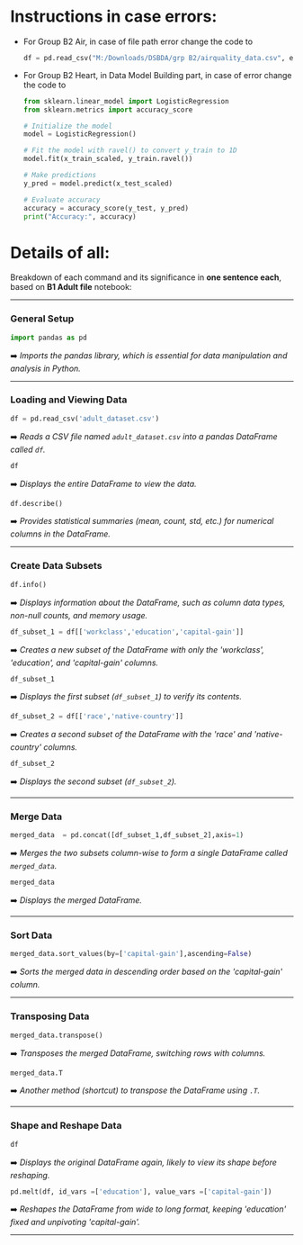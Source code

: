 # Instructions in case errors:
- For Group B2 Air, in case of file path error change the code to
  ```python
  df = pd.read_csv("M:/Downloads/DSBDA/grp B2/airquality_data.csv", encoding='cp1252', dtype={0: str})
  ```

- For Group B2 Heart, in Data Model Building part, in case of error change the code to
  ```python
  from sklearn.linear_model import LogisticRegression
  from sklearn.metrics import accuracy_score

  # Initialize the model
  model = LogisticRegression()

  # Fit the model with ravel() to convert y_train to 1D
  model.fit(x_train_scaled, y_train.ravel())

  # Make predictions
  y_pred = model.predict(x_test_scaled)

  # Evaluate accuracy
  accuracy = accuracy_score(y_test, y_pred)
  print("Accuracy:", accuracy)
  ```
# Details of all:

Breakdown of each command and its significance in **one sentence each**, based on **B1 Adult file** notebook:

---

### **General Setup**

```python
import pandas as pd
```

➡️ *Imports the pandas library, which is essential for data manipulation and analysis in Python.*

---

### **Loading and Viewing Data**

```python
df = pd.read_csv('adult_dataset.csv')
```

➡️ *Reads a CSV file named `adult_dataset.csv` into a pandas DataFrame called `df`.*

```python
df
```

➡️ *Displays the entire DataFrame to view the data.*

```python
df.describe()
```

➡️ *Provides statistical summaries (mean, count, std, etc.) for numerical columns in the DataFrame.*

---

### **Create Data Subsets**

```python
df.info()
```

➡️ *Displays information about the DataFrame, such as column data types, non-null counts, and memory usage.*

```python
df_subset_1 = df[['workclass','education','capital-gain']]
```

➡️ *Creates a new subset of the DataFrame with only the 'workclass', 'education', and 'capital-gain' columns.*

```python
df_subset_1
```

➡️ *Displays the first subset (`df_subset_1`) to verify its contents.*

```python
df_subset_2 = df[['race','native-country']]
```

➡️ *Creates a second subset of the DataFrame with the 'race' and 'native-country' columns.*

```python
df_subset_2
```

➡️ *Displays the second subset (`df_subset_2`).*

---

### **Merge Data**

```python
merged_data  = pd.concat([df_subset_1,df_subset_2],axis=1)
```

➡️ *Merges the two subsets column-wise to form a single DataFrame called `merged_data`.*

```python
merged_data
```

➡️ *Displays the merged DataFrame.*

---

### **Sort Data**

```python
merged_data.sort_values(by=['capital-gain'],ascending=False)
```

➡️ *Sorts the merged data in descending order based on the 'capital-gain' column.*

---

### **Transposing Data**

```python
merged_data.transpose()
```

➡️ *Transposes the merged DataFrame, switching rows with columns.*

```python
merged_data.T
```

➡️ *Another method (shortcut) to transpose the DataFrame using `.T`.*

---

### **Shape and Reshape Data**

```python
df
```

➡️ *Displays the original DataFrame again, likely to view its shape before reshaping.*

```python
pd.melt(df, id_vars =['education'], value_vars =['capital-gain'])
```

➡️ *Reshapes the DataFrame from wide to long format, keeping 'education' fixed and unpivoting 'capital-gain'.*

---

